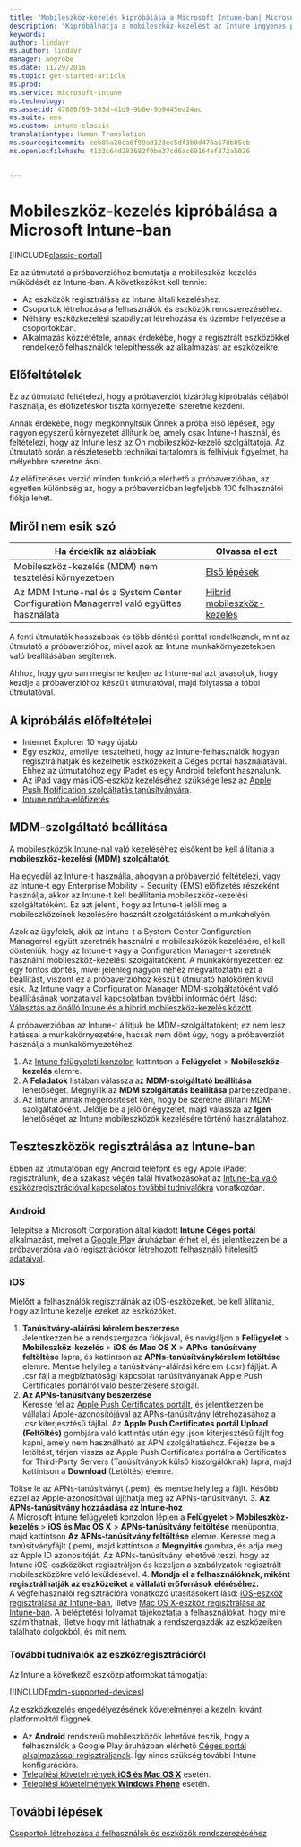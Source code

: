 ```yaml
---
title: "Mobileszköz-kezelés kipróbálása a Microsoft Intune-ban| Microsoft Docs"
description: "Kipróbálhatja a mobileszköz-kezelést az Intune ingyenes próbaverziójában."
keywords: 
author: lindavr
ms.author: lindavr
manager: angrobe
ms.date: 11/29/2016
ms.topic: get-started-article
ms.prod: 
ms.service: microsoft-intune
ms.technology: 
ms.assetid: 47806f69-303d-41d9-9b0e-9b9445ea24ac
ms.suite: ems
ms.custom: intune-classic
translationtype: Human Translation
ms.sourcegitcommit: eeb85a28ea6f99a0123ec5df3b0d476a678b85cb
ms.openlocfilehash: 4133c64d283682f0be37cd6ac69164ef872a5026


---
```


# <a name="evaluate-mobile-device-management-in-microsoft-intune"></a>Mobileszköz-kezelés kipróbálása a Microsoft Intune-ban

[!INCLUDE[classic-portal](../includes/classic-portal.md)]

Ez az útmutató a próbaverzióhoz bemutatja a mobileszköz-kezelés működését az Intune-ban. A következőket kell tennie:
- Az eszközök regisztrálása az Intune általi kezeléshez.
- Csoportok létrehozása a felhasználók és eszközök rendszerezéséhez.
- Néhány eszközkezelési szabályzat létrehozása és üzembe helyezése a csoportokban.
- Alkalmazás közzététele, annak érdekébe, hogy a regisztrált eszközökkel rendelkező felhasználók telepíthessék az alkalmazást az eszközeikre.
<!--- - Monitor the device? View a report of compliant devices?--->
<!--- - Remove the device from management--->

## <a name="assumptions"></a>Előfeltételek
Ez az útmutató feltételezi, hogy a próbaverziót kizárólag kipróbálás céljából használja, és előfizetéskor tiszta környezettel szeretne kezdeni.

Annak érdekébe, hogy megkönnyítsük Önnek a próba első lépéseit, egy nagyon egyszerű környezetet állítunk be, amely csak Intune-t használ, és feltételezi, hogy az Intune lesz az Ön mobileszköz-kezelő szolgáltatója. Az útmutató során a részletesebb technikai tartalomra is felhívjuk figyelmét, ha mélyebbre szeretne ásni.

Az előfizetéses verzió minden funkciója elérhető a próbaverzióban, az egyetlen különbség az, hogy a próbaverzióban legfeljebb 100 felhasználói fiókja lehet.

## <a name="whats-not-covered"></a>Miről nem esik szó
|Ha érdeklik az alábbiak |Olvassa el ezt |
|------------------------|----------|
|Mobileszköz-kezelés (MDM) nem tesztelési környezetben | [Első lépések](https://docs.microsoft.com/en-us/intune/get-started/start-with-a-paid-subscription-to-microsoft-intune) |
|Az MDM Intune-nal és a System Center Configuration Managerrel való együttes használata | [Hibrid mobileszköz-kezelés](https://docs.microsoft.com/en-us/sccm/mdm/understand/hybrid-mobile-device-management) |

A fenti útmutatók hosszabbak és több döntési ponttal rendelkeznek, mint az útmutató a próbaverzióhoz, mivel azok az Intune munkakörnyezetekben való beállításában segítenek.

Ahhoz, hogy gyorsan megismerkedjen az Intune-nal azt javasoljuk, hogy kezdje a próbaverzióhoz készült útmutatóval, majd folytassa a többi útmutatóval.

## <a name="prerequisites-for-this-evaluation"></a>A kipróbálás előfeltételei
- Internet Explorer 10 vagy újabb
- Egy eszköz, amellyel tesztelheti, hogy az Intune-felhasználók hogyan regisztrálhatják és kezelhetik eszközekeit a Céges portál használatával. Ehhez az útmutatóhoz egy iPadet és egy Android telefont használunk.
- Az iPad vagy más iOS-eszköz kezeléséhez szüksége lesz az [Apple Push Notification szolgáltatás tanúsítványára](https://docs.microsoft.com/intune/deploy-use/set-up-ios-and-mac-management-with-microsoft-intune).
- [Intune próba-előfizetés](sign-up-for-30-day-trial-microsoft-intune.md)

## <a name="set-your-mdm-authority"></a>MDM-szolgáltató beállítása
A mobileszközök Intune-nal való kezeléséhez elsőként be kell állítania a **mobileszköz-kezelési (MDM) szolgáltatót**.

Ha egyedül az Intune-t használja, ahogyan a próbaverzió feltételezi, vagy az Intune-t egy Enterprise Mobility + Security (EMS) előfizetés részeként használja, akkor az Intune-t kell beállítania mobileszköz-kezelési szolgáltatóként. Ez azt jelenti, hogy az Intune-t jelöli meg a mobileszközeinek kezelésére használt szolgatátásként a munkahelyén.

Azok az ügyfelek, akik az Intune-t a System Center Configuration Managerrel együtt szeretnék használni a mobileszközök kezelésére, el kell dönteniük, hogy az Intune-t vagy a Configuration Manager-t szeretnék használni mobileszköz-kezelési szolgáltatóként. A munkakörnyezetben ez egy fontos döntés, mivel jelenleg nagyon nehéz megváltoztatni ezt a beállítást, viszont ez a próbaverzióhoz készült útmutató hatókörén kívül esik. Az Intune vagy a Configuration Manager MDM-szolgáltatóként való beállításának vonzataival kapcsolatban további információért, lásd: [Választás az önálló Intune és a hibrid mobileszköz-kezelés között](https://docs.microsoft.com/en-us/sccm/mdm/understand/choose-between-standalone-intune-and-hybrid-mobile-device-management).

A próbaverzióban az Intune-t állítjuk be MDM-szolgáltatóként; ez nem lesz hatással a munkakörnyezetére, hacsak nem dönt úgy, hogy a próbaverziót használja a munkakörnyezetéhez.

1. Az [Intune felügyeleti konzolon](https://manage.microsoft.com/) kattintson a **Felügyelet** &gt; **Mobileszköz-kezelés** elemre.
2. A **Feladatok** listában válassza az **MDM-szolgáltató beállítása** lehetőséget. Megnyílik az **MDM szolgáltatás beállítása** párbeszédpanel. <!---screen shot--->
3. Az Intune annak megerősítését kéri, hogy be szeretné állítani MDM-szolgáltatóként. Jelölje be a jelölőnégyzetet, majd válassza az **Igen** lehetőséget az Intune mobileszközök kezelésére történő használatához.

## <a name="enroll-your-test-devices-into-intune"></a>Teszteszközök regisztrálása az Intune-ban

Ebben az útmutatóban egy Android telefont és egy Apple iPadet regisztrálunk, de a szakasz végén talál hivatkozásokat az [Intune-ba való eszközregisztrációval kapcsolatos további tudnivalókra](#Learn-more-about-device-enrollment) vonatkozóan.
### <a name="android"></a>Android
Telepítse a Microsoft Corporation által kiadott **Intune Céges portál** alkalmazást, melyet a [Google Play](http://go.microsoft.com/fwlink/p/?LinkId=386612) áruházban érhet el, és jelentkezzen be a próbaverzióra való regisztrációkor [létrehozott felhasználó hitelesítő adataival](sign-up-for-30-day-trial-microsoft-intune.md#add-users).

### <a name="ios"></a>iOS
Mielőtt a felhasználók regisztrálnák az iOS-eszközeiket, be kell állítania, hogy az Intune kezelje ezeket az eszközöket.

1. **Tanúsítvány-aláírási kérelem beszerzése**<br/>
Jelentkezzen be a rendszergazda fiókjával, és navigáljon a **Felügyelet** > **Mobileszköz-kezelés** > **iOS és Mac OS X** > **APNs-tanúsítvány feltöltése** lapra, és kattintson az **APNs-tanúsítványkérelem letöltése** elemre. Mentse helyileg a tanúsítvány-aláírási kérelem (.csr) fájlját. A .csr fájl a megbízhatósági kapcsolat tanúsítványának Apple Push Certificates portálról való beszerzésére szolgál. <!--- screen shot--->
2.    **Az APNs-tanúsítvány beszerzése**<BR/>
Keresse fel az [Apple Push Certificates portált](https://idmsa.apple.com/IDMSWebAuth/login?appIdKey=3fbfc9ad8dfedeb78be1d37f6458e72adc3160d1ad5b323a9e5c5eb2f8e7e3e2&rv=2), és jelentkezzen be vállalati Apple-azonosítójával az APNs-tanúsítvány létrehozásához a .csr kiterjesztésű fájllal. Az **Apple Push Certificates portál Upload (Feltöltés)** gombjára való kattintás után egy .json kiterjesztésű fájlt fog kapni, amely nem használható az APN szolgáltatáshoz. Fejezze be a letöltést, térjen vissza az Apple Push Certificates portálra a Certificates for Third-Party Servers (Tanúsítványok külső kiszolgálóknak) lapra, majd kattintson a **Download** (Letöltés) elemre.

 Töltse le az APNs-tanúsítványt (.pem), és mentse helyileg a fájlt. Később ezzel az Apple-azonosítóval újíthatja meg az APNs-tanúsítványt.
3.    **Az APNs-tanúsítvány hozzáadása az Intune-hoz**<BR/>
A Microsoft Intune felügyeleti konzolon lépjen a **Felügyelet** > **Mobileszköz-kezelés** > **iOS és Mac OS X** > **APNs-tanúsítvány feltöltése** menüpontra, majd kattintson **Az APNs-tanúsítvány feltöltése** elemre. Keresse meg a tanúsítványfájlt (.pem), majd kattintson a **Megnyitás** gombra, és adja meg az Apple ID azonosítóját. Az APNs-tanúsítvány lehetővé teszi, hogy az Intune iOS-eszközöket regisztráljon és kezeljen a szabályzatok regisztrált mobileszközökre való leküldésével.
4.    **Mondja el a felhasználóknak, miként regisztrálhatják az eszközeiket a vállalati erőforrások eléréséhez.**<br/>
A végfelhasználói regisztrációra vonatkozó utasításokért lásd: [iOS-eszköz regisztrálása az Intune-ban](https://docs.microsoft.com/en-us/Intune/enduser/enroll-your-device-in-intune-ios), illetve [Mac OS X-eszköz regisztrálása az Intune-ban](https://docs.microsoft.com/en-us/Intune/enduser/enroll-your-device-in-intune-mac-os-x). A beléptetési folyamat tájékoztatja a felhasználókat, hogy mire számíthatnak, illetve hogy mit láthatnak a rendszergazdák az eszközeiken található dolgokból, és mit nem.


### <a name="learn-more-about-device-enrollment"></a>További tudnivalók az eszközregisztrációról

Az Intune a következő eszközplatformokat támogatja:

[!INCLUDE[mdm-supported-devices](../includes/mdm-supported-devices.md)]

Az eszközkezelés engedélyezésének követelményei a kezelni kívánt platformoktól függnek.
- Az **Android** rendszerű mobileszközök lehetővé teszik, hogy a felhasználók a Google Play áruházban elérhető [Céges portál alkalmazással regisztráljanak](/intune/deploy-use/set-up-android-management-with-microsoft-intune). Így nincs szükség további Intune konfigurációra.
- [Telepítési követelmények **iOS és Mac OS X**](/intune/deploy-use/set-up-ios-and-mac-management-with-microsoft-intune) esetén.
- [Telepítési követelmények **Windows Phone**](/intune/deploy-use/set-up-windows-phone-management-with-microsoft-intune) esetén.

<!--- ## Verify enrollment--->
<!--- START HERE

### iOS and Mac OS X
Install the **Microsoft Intune Company Portal** app from Microsoft Corporation available in the App Store and sign in with Intune user credentials added above. View **Enrolled devices** to add your device.



### Windows Phone 8.1
Users install the **Company Portal** app from Microsoft Corporation, available in the Windows Phone store, and sign in with the Intune user credentials added above.  View **Enrolled devices** to add your device.

## Install the previously deployed app
Open the Company Portal on the mobile device, choose **Apps**, and then install **Microsoft Skype**.--->



## <a name="next-steps"></a>További lépések
[Csoportok létrehozása a felhasználók és eszközök rendszerezéséhez](get-started-with-a-30-day-trial-of-microsoft-intune-step-3.md)



<!--HONumber=Jan17_HO1-->


